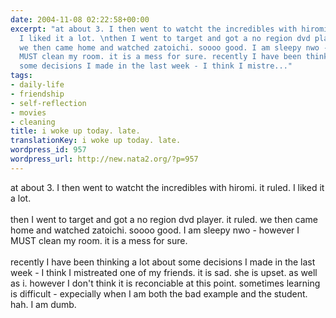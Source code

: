 ```yaml
---
date: 2004-11-08 02:22:58+00:00
excerpt: "at about 3. I then went to watcht the incredibles with hiromi. it ruled.
  I liked it a lot. \nthen I went to target and got a no region dvd player. it ruled.
  we then came home and watched zatoichi. soooo good. I am sleepy nwo - however I
  MUST clean my room. it is a mess for sure. recently I have been thinking a lot about
  some decisions I made in the last week - I think I mistre..."
tags:
- daily-life
- friendship
- self-reflection
- movies
- cleaning
title: i woke up today. late.
translationKey: i woke up today. late.
wordpress_id: 957
wordpress_url: http://new.nata2.org/?p=957
---
```


at about 3. I then went to watcht the incredibles with hiromi. it ruled. I liked it a lot. <br/><br/>
then I went to target and got a no region dvd player. it ruled. we then came home and watched zatoichi. soooo good. I am sleepy nwo - however I MUST clean my room. it is a mess for sure. <br/><br/>recently I have been thinking a lot about some decisions I made in the last week - I think I mistreated one of my friends. it is sad. she is upset. as well as i. however I don't think it is reconciable at this point. sometimes learning is difficult - expecially when I am both the bad example and the student. hah. I am dumb.